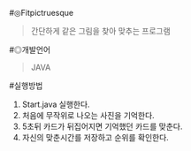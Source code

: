 #◎Fitpictruesque
  >간단하게 같은 그림을 찾아 맞추는 프로그램

#◎개발언어
  >JAVA
  
#실행방법
>
1. Start.java 실행한다.
2. 처음에 무작위로 나오는 사진을 기억한다.
3. 5초뒤 카드가 뒤집어지면 기억했던 카드를 맞춘다.
4. 자신의 맞춘시간를 저장하고 순위를 확인한다.
